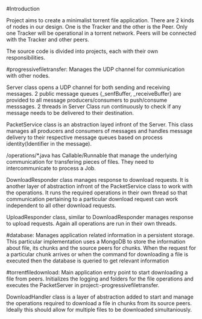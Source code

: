 #Introduction

Project aims to create a minimalist torrent file application. There are 2 kinds of nodes in our design. One is the Tracker and the other is the Peer. Only one Tracker will be operational in a torrent network. Peers will be connected with the Tracker and other peers.

The source code is divided into projects, each with their own responsibilities. 

#progressivefiletransfer: 
Manages the UDP channel for commiunication with other nodes.

Server class opens a UDP channel for both sending and receiving messages. 2 public message queues {_senfBuffer, _receiveBuffer} are provided to all message producers/consumers to push/consume messsages. 2 threads in Server Class run continuously to check if any message needs to be delivered to their destination.

PacketService class is an abstraction layed infront of the Server. This class manages all producers and consumers of messages and handles message delivery to their respective message queues based on process identity(Identifier in the message).
	
/operations/*.java has Callable/Runnable that manage the underlying communication for transfering pieces of files. They need to intercommunicate to process a Job.
	
DownloadResponder class manages response to download requests. It is another layer of abstraction infront of the PacketService class to work with the operations. It runs the required operations in their own thread so that communication pertaining to a particular download request can work independent to all other download requests.
	
UploadResponder class, similar to DownloadResponder manages response to upload requests.  Again all operations are run in their own threads.

#database:
Manages application related information in a persistent storage. This particular implementation uses a MongoDB to store the information about file, its chunks and the source peers for chunks. When the request for a particular chunk arrives or when the command for downloading a file is executed then the database is queried to get relevant information

#torrentfiledownload:
Main application entry point to start downloading a file from peers. Initializes the logging and folders for the file operations and executes the PacketServer in project:-progressivefiletransfer.

DownloadHandler class is a layer of abstraction added to start  and manage the operations required to download a file in chunks from its source peers. Ideally this should allow for multiple files to be downloaded simultaniously.



